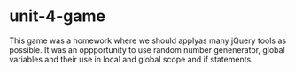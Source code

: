 # unit-4-game
This game was a homework where we should applyas many  jQuery tools as possible.
It was an oppportunity to use random number genenerator, global variables and their use in local and global scope and if statements.

